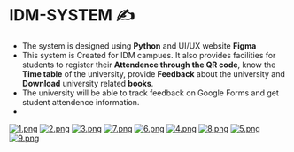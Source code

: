 # IDM-SYSTEM :writing_hand:	
- The system is designed using **Python** and UI/UX website **Figma**
- This system is Created for IDM campues. It also provides facilities for students to register their **Attendence through the QR code**, know the **Time table** of the university, provide **Feedback** about the university and **Download** university related **books**.
- The university will be able to track feedback on Google Forms and get student attendence information.
- 
[![1.png](https://i.postimg.cc/Wb6MSsbn/1.png)](https://postimg.cc/MvHMp2BM)
[![2.png](https://i.postimg.cc/vHMn4CL6/2.png)](https://postimg.cc/F1WzqW69)
[![3.png](https://i.postimg.cc/KvNMBQJp/3.png)](https://postimg.cc/vc4Td7R5)
[![7.png](https://i.postimg.cc/C1q88gQb/7.png)](https://postimg.cc/2bC3pPm5)
[![6.png](https://i.postimg.cc/PJnwzRg9/6.png)](https://postimg.cc/47wyXBNQ)
[![4.png](https://i.postimg.cc/3wP4YqxN/4.png)](https://postimg.cc/VSWLFDMP)
[![8.png](https://i.postimg.cc/zvwRdk5B/8.png)](https://postimg.cc/m1DDkCPf)
[![5.png](https://i.postimg.cc/6pMCJzZ4/5.png)](https://postimg.cc/0zJz7Yc9)
[![9.png](https://i.postimg.cc/fbkmwX72/9.png)](https://postimg.cc/DWk86SML)
